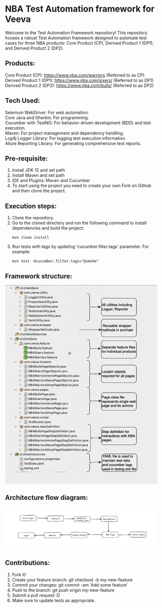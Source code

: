# NBA Test Automation framework for Veeva
Welcome to the Test Automation Framework repository! This repository houses a robust Test Automation framework designed to automate test cases for three NBA products: Core Product (CP), Derived Product 1 (DP1), and Derived Product 2 (DP2).

## Products:
Core Product (CP): https://www.nba.com/warriors (Referred to as CP)                                                                        
Derived Product 1 (DP1): https://www.nba.com/sixers/ (Referred to as DP1)                                                                        
Derived Product 2 (DP2): https://www.nba.com/bulls/ (Referred to as DP2)

## Tech Used:
Selenium WebDriver: For web automation.                                                                             
Core Java and Gherkin: For programming.                                                                                  
Cucumber with TestNG: For behavior-driven development (BDD) and test execution.                                                          
Maven: For project management and dependency handling.                                                                         
Log4j Logger Library: For logging test execution information.                                                              
Allure Reporting Library: For generating comprehensive test reports.                                                                    

## Pre-requisite:
1. Install JDK 12 and set path
2. Install Maven and set path
3. IDE and Plugins: Maven and Cucumber
4. To start using the project you need to create your own Fork on Github and then clone the project.

## Execution steps:
1. Clone the repository.
2. Go to the cloned directory and run the following command to install dependencies and build the project:
   ```
   mvn clean install
   ```
3. Run tests with tags by updating 'cucumber.filter.tags' parameter. For example:
   ```
   mvn test -Dcucumber.filter.tags="@smoke"
   ```

## Framework structure:

![](https://github.com/BharathiKannanB/NBAAutomation/blob/main/Folder%20structure.png)

## Architecture flow diagram:

![](https://github.com/BharathiKannanB/NBAAutomation/blob/main/Execution%20flow.png)

## Contributions:
1. Fork it!
2. Create your feature branch: git checkout -b my-new-feature
3. Commit your changes: git commit -am 'Add some feature'
4. Push to the branch: git push origin my-new-feature
5. Submit a pull request :D
6. Make sure to update tests as appropriate.

